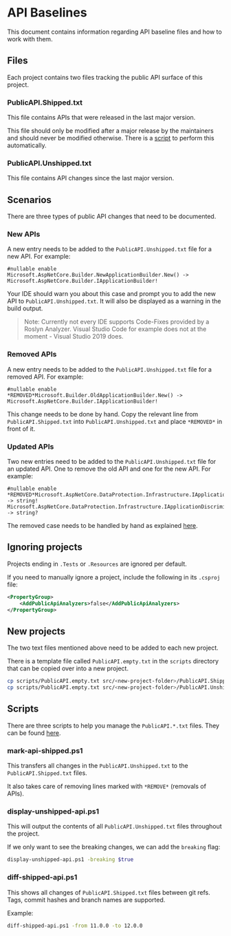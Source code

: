 # API Baselines

This document contains information regarding API baseline files and how to work with them.

## Files

Each project contains two files tracking the public API surface of this project.

### PublicAPI.Shipped.txt

This file contains APIs that were released in the last major version.

This file should only be modified after a major release by the maintainers and should never be modified otherwise. There is a [script](#scripts) to perform this automatically.

### PublicAPI.Unshipped.txt

This file contains API changes since the last major version.

## Scenarios

There are three types of public API changes that need to be documented.

### New APIs

A new entry needs to be added to the `PublicAPI.Unshipped.txt` file for a new API. For example:

```
#nullable enable
Microsoft.AspNetCore.Builder.NewApplicationBuilder.New() -> Microsoft.AspNetCore.Builder.IApplicationBuilder!
```

Your IDE should warn you about this case and prompt you to add the new API to `PublicAPI.Unshipped.txt`. It will also be displayed as a warning in the build output.

> Note: Currently not every IDE supports Code-Fixes provided by a Roslyn Analyzer. Visual Studio Code for example does not at the moment - Visual Studio 2019 does.

### Removed APIs

A new entry needs to be added to the `PublicAPI.Unshipped.txt` file for a removed API. For example:

```
#nullable enable
*REMOVED*Microsoft.Builder.OldApplicationBuilder.New() -> Microsoft.AspNetCore.Builder.IApplicationBuilder!
```

This change needs to be done by hand. Copy the relevant line from `PublicAPI.Shipped.txt` into `PublicAPI.Unshipped.txt` and place `*REMOVED*` in front of it.

### Updated APIs

Two new entries need to be added to the `PublicAPI.Unshipped.txt` file for an updated API. One to remove the old API and one for the new API. For example:

```
#nullable enable
*REMOVED*Microsoft.AspNetCore.DataProtection.Infrastructure.IApplicationDiscriminator.Discriminator.get -> string!
Microsoft.AspNetCore.DataProtection.Infrastructure.IApplicationDiscriminator.Discriminator.get -> string?
```

The removed case needs to be handled by hand as explained [here](#removed-apis).

## Ignoring projects

Projects ending in `.Tests` or `.Resources` are ignored per default.

If you need to manually ignore a project, include the following in its `.csproj` file:

```xml
<PropertyGroup>
    <AddPublicApiAnalyzers>false</AddPublicApiAnalyzers>
</PropertyGroup>
```

## New projects

The two text files mentioned above need to be added to each new project.

There is a template file called `PublicAPI.empty.txt` in the `scripts` directory that can be copied over into a new project.

```sh
cp scripts/PublicAPI.empty.txt src/<new-project-folder>/PublicAPI.Shipped.txt
cp scripts/PublicAPI.empty.txt src/<new-project-folder>/PublicAPI.Unshipped.txt
```

## Scripts

There are three scripts to help you manage the `PublicAPI.*.txt` files. They can be found [here](./scripts).

### mark-api-shipped.ps1

This transfers all changes in the `PublicAPI.Unshipped.txt` to the `PublicAPI.Shipped.txt` files.

It also takes care of removing lines marked with `*REMOVE*` (removals of APIs).

### display-unshipped-api.ps1

This will output the contents of all `PublicAPI.Unshipped.txt` files throughout the project.

If we only want to see the breaking changes, we can add the `breaking` flag:

```sh
display-unshipped-api.ps1 -breaking $true
```

### diff-shipped-api.ps1

This shows all changes of `PublicAPI.Shipped.txt` files between git refs. Tags, commit hashes and branch names are supported.

Example:

```sh
diff-shipped-api.ps1 -from 11.0.0 -to 12.0.0
```
